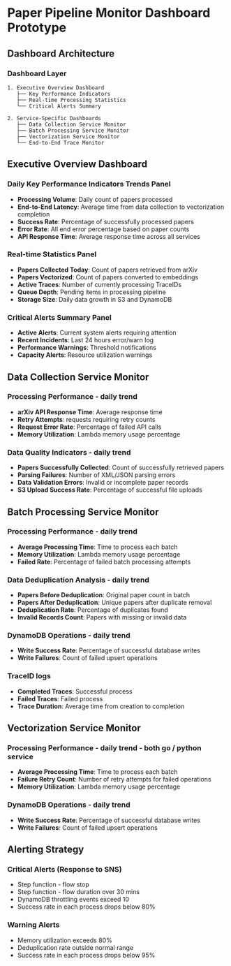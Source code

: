 # Paper Pipeline Monitor Dashboard Prototype

## Dashboard Architecture

### Dashboard Layer

```
1. Executive Overview Dashboard
   ├── Key Performance Indicators
   ├── Real-time Processing Statistics
   └── Critical Alerts Summary

2. Service-Specific Dashboards
   ├── Data Collection Service Monitor
   ├── Batch Processing Service Monitor
   ├── Vectorization Service Monitor
   └── End-to-End Trace Monitor

```

## Executive Overview Dashboard

### Daily Key Performance Indicators Trends Panel
- **Processing Volume**: Daily count of papers processed
- **End-to-End Latency**: Average time from data collection to vectorization completion
- **Success Rate**: Percentage of successfully processed papers
- **Error Rate**: All end error percentage based on paper counts
- **API Response Time**: Average response time across all services

### Real-time Statistics Panel
- **Papers Collected Today**: Count of papers retrieved from arXiv
- **Papers Vectorized**: Count of papers converted to embeddings
- **Active Traces**: Number of currently processing TraceIDs
- **Queue Depth**: Pending items in processing pipeline
- **Storage Size**: Daily data growth in S3 and DynamoDB

### Critical Alerts Summary Panel
- **Active Alerts**: Current system alerts requiring attention
- **Recent Incidents**: Last 24 hours error/warn log
- **Performance Warnings**: Threshold notifications
- **Capacity Alerts**: Resource utilization warnings

## Data Collection Service Monitor

### Processing Performance - daily trend
- **arXiv API Response Time**: Average response time
- **Retry Attempts**: requests requiring retry counts
- **Request Error Rate**: Percentage of failed API calls
- **Memory Utilization**: Lambda memory usage percentage

### Data Quality Indicators - daily trend
- **Papers Successfully Collected**: Count of successfully retrieved papers
- **Parsing Failures**: Number of XML/JSON parsing errors
- **Data Validation Errors**: Invalid or incomplete paper records
- **S3 Upload Success Rate**: Percentage of successful file uploads

## Batch Processing Service Monitor

### Processing Performance - daily trend
- **Average Processing Time**: Time to process each batch
- **Memory Utilization**: Lambda memory usage percentage
- **Failed Rate**: Percentage of failed batch processing attempts

### Data Deduplication Analysis - daily trend
- **Papers Before Deduplication**: Original paper count in batch
- **Papers After Deduplication**: Unique papers after duplicate removal
- **Deduplication Rate**: Percentage of duplicates found
- **Invalid Records Count**: Papers with missing or invalid data

### DynamoDB Operations - daily trend
- **Write Success Rate**: Percentage of successful database writes
- **Write Failures**: Count of failed upsert operations

### TraceID logs
- **Completed Traces**: Successful process
- **Failed Traces**: Failed process
- **Trace Duration**: Average time from creation to completion

## Vectorization Service Monitor

### Processing Performance - daily trend - both go / python service
- **Average Processing Time**: Time to process each batch
- **Failure Retry Count**: Number of retry attempts for failed operations
- **Memory Utilization**: Lambda memory usage percentage

### DynamoDB Operations - daily trend
- **Write Success Rate**: Percentage of successful database writes
- **Write Failures**: Count of failed upsert operations

## Alerting Strategy

### Critical Alerts (Response to SNS)
- Step function - flow stop
- Step function - flow duration over 30 mins
- DynamoDB throttling events exceed 10
- Success rate in each process drops below 80%

### Warning Alerts
- Memory utilization exceeds 80%
- Deduplication rate outside normal range
- Success rate in each process drops below 95%
